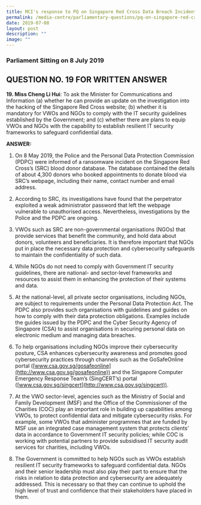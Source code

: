 ```yaml
---
title: MCI's response to PQ on Singapore Red Cross Data Breach Incident
permalink: /media-centre/parliamentary-questions/pq-on-singapore-red-cross-data-breach-incident/
date: 2019-07-08
layout: post
description: ""
image: ""
---
```

### Parliament Sitting on 8 July 2019

## **QUESTION NO. 19 FOR WRITTEN ANSWER**

**19\. Miss Cheng Li Hui**: To ask the Minister for Communications and Information (a) whether he can provide an update on the investigation into the hacking of the Singapore Red Cross website; (b) whether it is mandatory for VWOs and NGOs to comply with the IT security guidelines established by the Government; and (c) whether there are plans to equip VWOs and NGOs with the capability to establish resilient IT security frameworks to safeguard confidential data.

**ANSWER:**

1. On 8 May 2019, the Police and the Personal Data Protection Commission (PDPC) were informed of a ransomware incident on the Singapore Red Cross’s (SRC) blood donor database. The database contained the details of about 4,300 donors who booked appointments to donate blood via SRC’s webpage, including their name, contact number and email address.  
  
2. According to SRC, its investigations have found that the perpetrator exploited a weak administrator password that left the webpage vulnerable to unauthorised access. Nevertheless, investigations by the Police and the PDPC are ongoing.  
  
3. VWOs such as SRC are non-governmental organisations (NGOs) that provide services that benefit the community, and hold data about donors, volunteers and beneficiaries. It is therefore important that NGOs put in place the necessary data protection and cybersecurity safeguards to maintain the confidentiality of such data.  
  
4. While NGOs do not need to comply with Government IT security guidelines, there are national- and sector-level frameworks and resources to assist them in enhancing the protection of their systems and data.  
  
5. At the national-level, all private sector organisations, including NGOs, are subject to requirements under the Personal Data Protection Act. The PDPC also provides such organisations with guidelines and guides on how to comply with their data protection obligations. Examples include the guides issued by the PDPC and the Cyber Security Agency of Singapore (CSA) to assist organisations in securing personal data on electronic medium and managing data breaches.  
  
6. To help organisations including NGOs improve their cybersecurity posture, CSA enhances cybersecurity awareness and promotes good cybersecurity practices through channels such as the GoSafeOnline portal ([www.csa.gov.sg/gosafeonline](http://www.csa.gov.sg/gosafeonline)) and the Singapore Computer Emergency Response Team’s (SingCERT’s) portal ([www.csa.gov.sg/singcert](http://www.csa.gov.sg/singcert)).

7. At the VWO sector-level, agencies such as the Ministry of Social and Family Development (MSF) and the Office of the Commissioner of the Charities (COC) play an important role in building up capabilities among VWOs, to protect confidential data and mitigate cybersecurity risks. For example, some VWOs that administer programmes that are funded by MSF use an integrated case management system that protects clients’ data in accordance to Government IT security policies; while COC is working with potential partners to provide subsidised IT security audit services for charities, including VWOs.  
  
8. The Government is committed to help NGOs such as VWOs establish resilient IT security frameworks to safeguard confidential data. NGOs and their senior leadership must also play their part to ensure that the risks in relation to data protection and cybersecurity are adequately addressed. This is necessary so that they can continue to uphold the high level of trust and confidence that their stakeholders have placed in them.